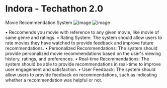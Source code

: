 # Indora - Techathon 2.0
Movie Recommendation System
![image](https://user-images.githubusercontent.com/96198653/232493061-da38a030-0bc2-4499-8e48-9a44c2c9efc7.png)
![image](https://user-images.githubusercontent.com/96198653/232493451-4e9fdd0f-048b-4896-9353-b16c0251e833.png)



•	Reccomends you movie with reference to any given movie, like movie of same genre and ratings.
•	Rating System: The system should allow users to rate movies they have watched to provide feedback and improve future recommendations.
•	Personalized Recommendations: The system should provide personalized movie recommendations based on the user's viewing history, ratings, and preferences.
•	Real-time Recommendations: The system should be able to provide recommendations in real-time to improve user engagement and satisfaction.
•	User Feedback: The system should allow users to provide feedback on recommendations, such as indicating whether a recommendation was helpful or not.
